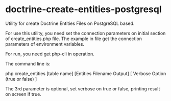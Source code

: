 # doctrine-create-entities-postgresql

Utility for create Doctrine Entities Files on PostgreSQL based.

For use this utility, you need set the connection parameters on initial section of create_entities.php file. The example in file get the connection parameters of environment variables.

For run, you need get php-cli in operation.

The command line is:

php create_entities [table name] [Entities Filename Output] [ Verbose Option (true or false) ]

The 3rd parameter is optional, set verbose on true or false, printing result on screen if true.
	